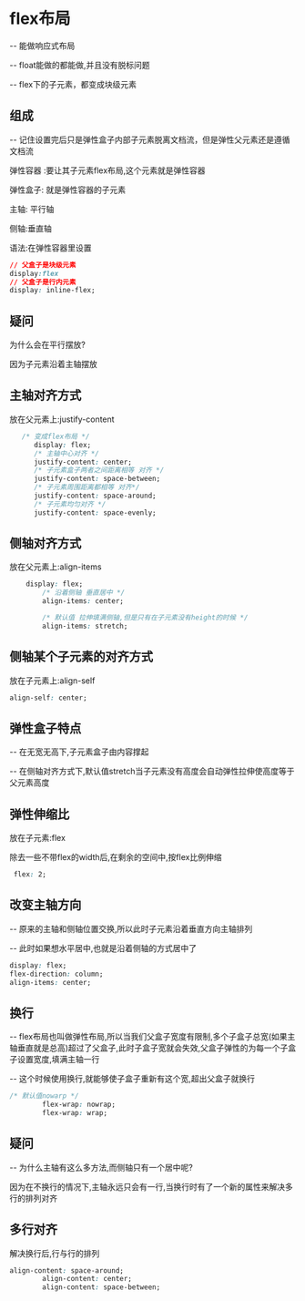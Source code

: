 # flex布局

-- 能做响应式布局

-- float能做的都能做,并且没有脱标问题

-- flex下的子元素，都变成块级元素

## 组成

-- 记住设置完后只是弹性盒子内部子元素脱离文档流，但是弹性父元素还是遵循文档流

弹性容器 :要让其子元素flex布局,这个元素就是弹性容器

弹性盒子: 就是弹性容器的子元素

主轴: 平行轴

侧轴:垂直轴

语法:在弹性容器里设置

```css
// 父盒子是块级元素
display:flex
// 父盒子是行内元素
display: inline-flex;
```

## 疑问

为什么会在平行摆放?

因为子元素沿着主轴摆放

## 主轴对齐方式

放在父元素上:justify-content

```css
   /* 变成flex布局 */
      display: flex;
      /* 主轴中心对齐 */
      justify-content: center;
      /* 子元素盒子两者之间距离相等 对齐 */
      justify-content: space-between;
      /* 子元素周围距离都相等 对齐*/
      justify-content: space-around;
      /* 子元素均匀对齐 */
      justify-content: space-evenly;
```

## 侧轴对齐方式

放在父元素上:align-items

```css
    display: flex;
        /* 沿着侧轴 垂直居中 */
        align-items: center;

        /* 默认值 拉伸填满侧轴,但是只有在子元素没有height的时候 */
        align-items: stretch;
```

## 侧轴某个子元素的对齐方式

放在子元素上:align-self

```css
align-self: center;
```

## 弹性盒子特点

-- 在无宽无高下,子元素盒子由内容撑起

-- 在侧轴对齐方式下,默认值stretch当子元素没有高度会自动弹性拉伸使高度等于父元素高度

## 弹性伸缩比

放在子元素:flex

除去一些不带flex的width后,在剩余的空间中,按flex比例伸缩

```css
 flex: 2;
```

## 改变主轴方向

-- 原来的主轴和侧轴位置交换,所以此时子元素沿着垂直方向主轴排列

-- 此时如果想水平居中,也就是沿着侧轴的方式居中了

```css
display: flex;
flex-direction: column;
align-items: center;
```

## 换行

-- flex布局也叫做弹性布局,所以当我们父盒子宽度有限制,多个子盒子总宽(如果主轴垂直就是总高)超过了父盒子,此时子盒子宽就会失效,父盒子弹性的为每一个子盒子设置宽度,填满主轴一行

-- 这个时候使用换行,就能够使子盒子重新有这个宽,超出父盒子就换行

```css
/* 默认值nowarp */
        flex-wrap: nowrap;
        flex-wrap: wrap;
```

## 疑问

-- 为什么主轴有这么多方法,而侧轴只有一个居中呢?

因为在不换行的情况下,主轴永远只会有一行,当换行时有了一个新的属性来解决多行的排列对齐

## 多行对齐

解决换行后,行与行的排列

```css
align-content: space-around;
        align-content: center;
        align-content: space-between;
```
